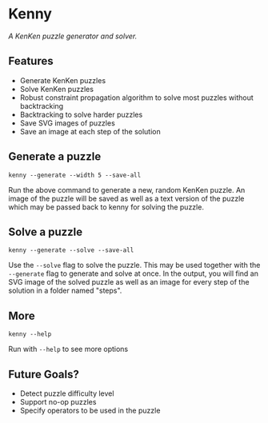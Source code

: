# Kenny

*A KenKen puzzle generator and solver.*

## Features

* Generate KenKen puzzles
* Solve KenKen puzzles
* Robust constraint propagation algorithm to solve most puzzles without backtracking
* Backtracking to solve harder puzzles
* Save SVG images of puzzles
* Save an image at each step of the solution

## Generate a puzzle

    kenny --generate --width 5 --save-all

Run the above command to generate a new, random KenKen puzzle. An image of the puzzle will be saved as well as a text version of the puzzle which may be passed back to kenny for solving the puzzle.

## Solve a puzzle

    kenny --generate --solve --save-all

Use the `--solve` flag to solve the puzzle. This may be used together with the `--generate` flag to generate and solve at once. In the output, you will find an SVG image of the solved puzzle as well as an image for every step of the solution in a folder named "steps".

## More

    kenny --help

Run with `--help` to see more options

## Future Goals?

* Detect puzzle difficulty level
* Support no-op puzzles
* Specify operators to be used in the puzzle
